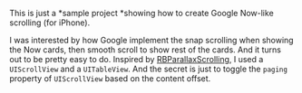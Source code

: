 This is just a *sample project *showing how to create Google Now-like scrolling (for iPhone).

I was interested by how Google implement the snap scrolling when showing the Now cards, then smooth scroll to show rest of the cards. And it turns out to be pretty easy to do. 
Inspired by [RBParallaxScrolling](https://github.com/ralfbernert/RBParallaxScrolling), I used a `UIScrollView` and a `UITableView`. And the secret is just to toggle the `paging` property of `UIScrollView` based on the content offset.